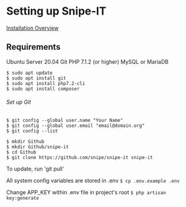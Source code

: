 # Setting up Snipe-IT


[Installation Overview](https://snipe-it.readme.io/docs/installation)

## Requirements
Ubuntu Server 20.04
Git
PHP 7.1.2 (or higher)
MySQL or MariaDB

```
$ sudo apt update
$ sudo apt install git
$ sudo apt install php7.2-cli
$ sudo apt install composer
```
###### Set up Git
```
$ git config --global user.name "Your Name"
$ git config --global user.email "email@domain.org"
$ git config --list

$ mkdir Github
$ mkdir Github/snipe-it
$ cd Github
$ git clone https://github.com/snipe/snipe-it snipe-it
```

To update, run 'git pull'

All system config variables are stored in .env
```$ cp .env.example .env```

Change APP_KEY within .env file in project's root
```$ php artisan key:generate```
